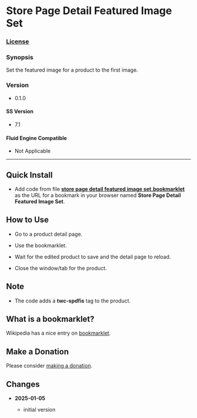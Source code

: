 # Store Page Detail Featured Image Set

### [License][1]

### Synopsis

Set the featured image for a product to the first image.

### Version

  * 0.1.0

#### SS Version

  * 7.1

#### Fluid Engine Compatible

  * Not Applicable

---

## Quick Install

* Add code from file **[store page detail featured image set.bookmarklet][2]**
  as the URL for a bookmark in your browser named **Store Page Detail Featured
  Image Set**.

## How to Use

* Go to a product detail page.

* Use the bookmarklet.

* Wait for the edited product to save and the detail page to reload.

* Close the window/tab for the product.

## Note

* The code adds a **twc-spdfis** tag to the product.

## What is a bookmarklet?

Wikipedia has a nice entry on [bookmarklet][3].

## Make a Donation

Please consider [making a donation][4].

## Changes

<!-- * **2022-09-21**

  * fix forEach error on HTMLCollection
  * bumped version to 0.1.1
  -->
* **2025-01-05**

  * initial version

[1]: https://github.com/tomsWebConsulting/twcsl/blob/main/LICENSE.txt#L1
[2]: store%20page%20detail%20featured%20image%20set.bookmarklet#L1
[3]: https://en.wikipedia.org/wiki/Bookmarklet
[4]: https://github.com/tomsWebConsulting/twcsl#make-a-donation
